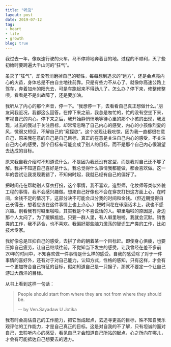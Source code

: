 ```yaml
---
title: "听见"
layout: post
date: 2019-07-12
tag:
- heart
- life
- growth
blog: true
---
```


我过去一年，像疾速行驶的火车，马不停蹄地奔着目的地。过程的不顺利，灭了些初始时要跨遍大千山河的“狂气”。

虽灭了“狂气”，却没有消磨掉自己的韧性，每每想到追求的“远方”，还是会点亮内心的火苗，身体总是不由自主地往前靠。只是有些力不从心了。就像你高速公路上驾车，奔着加州的阳光去，可是车跑起来不得劲儿了。怎么办？停下来，修整修整呗，看看是不是出故障了，还是要加油。

我听从了内心的那个声音，停一下。“我想停一下，去看看自己真正想做什么。”朋友问我近况，我都这么回答。在停下来之前，我总是匆忙的，忙的没有空坐下来，审视自己的内心。停下来之后，我开始静悄悄地等待心里的那个小孩的出现，我发现，过去的我过于关注目标，却常常忽略了自己内心的感受，内心的小孩像烈夏的风，微弱又短促，不解自己的“窥探欲”。这个发现让我吃惊，因为我一直都很在意自己，原来我在意的自己是自己目标，真正的在意是关注自己内心的感受，不关注自己内心的感受，那个目标有可能变成了别人的目标，而不是那个自己内心很渴望去达成的目标。

原来我自我介绍时不知道说什么，不是因为我还没有定型，而是我对自己还不够了解。我并不知道自己喜好是什么，我总觉得什么事情我都能做，都会喜欢做。这一年的尝试让我发现我错了，不知何时起，我就已经有自己的偏好了。

把时间花在帮助别人穿衣打扮，这个事情，我不喜欢。造型师，化妆师等类似外貌工程的事情，我不会感兴趣做。想来自己好像也不会在穿衣打扮这方面上心，在时间，金钱不足的情况下，这部分决不可能会瓜分我的时间和金钱。（但近期觉得自己长得丑，想着应该在这件事情上也上点心。）把时间花在琢磨话术上，我也不感兴趣。别看我有时噼里啪啦，其实我是个不喜说话的人。噼里啪啦的原因是，身边那个人太闷了，为了缓解尴尬。只要一群人里，有人噼里啪啦，我就会沉默。销售类的工作，我不适合，也不喜欢。我偏好那些脑力激荡的智识生产类的工作，比如技术专家。

我好像总是压抑自己的感受，去拼了命的朝着某一个目标赶。即使身心俱疲，也要压抑自己疲劳，让自己继续往前。不觉知当下发生的感受，让我曾经在差不多前20年的时间中，不知喜欢做一件事情是什么样的感受。自我的感受除了对于一件事情的喜好外，还有对于对自己能力，认知方式，性格的感知，只有这样，才会有一个更加符合自己特征的目标，假如知道自己是一只猴子，那就不要定一个让自己游过大西洋的目标。

从书上看到这样一句话：

> People should start from where they are not from where they should be.
>
>  --<Snow in the Summer> by Ven.Sayadaw U Jotika

我有时会高估自己的工作能力，把它当成起点，去追寻更高的目标，殊不知自我乐观评估的工作能力，才是自己真正的目标。这是对自我的不了解，只有坦诚的面对自己，去聆听内心的感受，看见自己才会知道自己所站的起点，心之所向在哪儿，才会有可能抵达自己想要去的远方。
